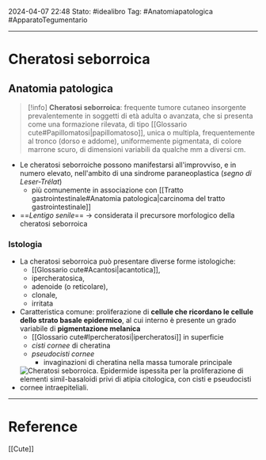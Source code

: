 2024-04-07 22:48
Stato: #idealibro 
Tag: #Anatomiapatologica #ApparatoTegumentario 

---
# Cheratosi seborroica
## Anatomia patologica
>[!info]
> **Cheratosi seborroica**: frequente tumore cutaneo insorgente prevalentemente in soggetti di età adulta o avanzata, che si presenta come una formazione rilevata, di tipo [[Glossario cute#Papillomatosi|papillomatoso]], unica o multipla, frequentemente al tronco (dorso e addome), uniformemente pigmentata, di colore marrone scuro, di dimensioni variabili da qualche mm a diversi cm.
- Le cheratosi seborroiche possono manifestarsi all'improvviso, e in numero elevato, nell'ambito di una sindrome paraneoplastica (*segno di Leser-Trélat*)
	- più comunemente in associazione con [[Tratto gastrointestinale#Anatomia patologica|carcinoma del tratto gastrointestinale]]
-  ==*Lentigo senile*== → considerata il precursore morfologico della cheratosi seborroica
### Istologia
- La cheratosi seborroica può presentare diverse forme istologiche:
	- [[Glossario cute#Acantosi|acantotica]],
	- ipercheratosica,
	- adenoide (o reticolare),
	- clonale,
	- irritata
- Caratteristica comune: proliferazione di **cellule che ricordano le cellule dello strato basale epidermico**, al cui interno è presente un grado variabile di **pigmentazione melanica**
	- [[Glossario cute#Ipercheratosi|ipercheratosi]] in superficie
	- *cisti cornee* di cheratina
	- *pseudocisti cornee*
		- invaginazioni di cheratina nella massa tumorale principale
- ![Cheratosi seborroica. Epidermide ispessita per la proliferazione di elementi simil-basaloidi privi di atipia citologica, con cisti e pseudocisti cornee intraepiteliali.](https://i.imgur.com/jhmSnEs.png)







---
# Reference
[[Cute]]